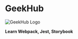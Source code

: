 # GeekHub

![GeekHub Logo](http://geekhub.ck.ua/wp-content/uploads/2016/08/logo-1_zoeein.png)

**Learn Webpack, Jest, Storybook**
